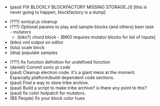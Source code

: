 * (paul) FIX BLOCKLY BLOCKFACTORY MISSING STORAGE.JS [this is never going to happen, blockfactory is a dump]
- (???) sonicpi.js cleanup
- (???) Optional params to play and sample blocks (and others) beer task - mutators
	- (biko?) chord block - [BIKO requires mutator blocks for list of inputs]
- (biko) xml output on editor
- (lulu) scale block
- (dna) populate samples
* (???) fix function definition for undefined function
* (daniel) Commit sonic pi code
* (paul) Cleanup electron code. it's a giant mess at the moment. Especially platform/build-dependent code sections.
* (paul) Find a way to store tribe archive.
* (paul) Build a script to make tribe archive? is there any point to this?
* (paul) fix color hotpatch for mutators.
* (BS People) fix your block color hues